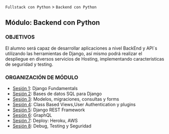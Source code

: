 `Fullstack con Python` > `Backend con Python`

## Módulo: Backend con Python

### OBJETIVOS
 El alumno será capaz de desarrollar aplicaciones a nivel BackEnd y API´s utilizando las herramientas de Django, así mismo podrá realizar el despliegue en diversos servicios de Hosting, implementando caracteristicas de seguridad y testing.

### ORGANIZACIÓN DE MÓDULO

 - [Sesión 1](Sesion-01): Django Fundamentals
 - [Sesión 2](Sesion-02): Bases de datos SQL para Django
 - [Sesión 3](Sesion-03): Modelos, migraciones, consultas y forms
 - [Sesión 4](Sesion-04): Class Based Views,User Authentication y plugins
 - [Sesión 5](Sesion-05): Django REST Framework
 - [Sesión 6](Sesion-06): GraphQL
 - [Sesión 7](Sesion-07): Deploy: Heroku, AWS
 - [Sesión 8](Sesion-08): Debug, Testing y Seguridad

